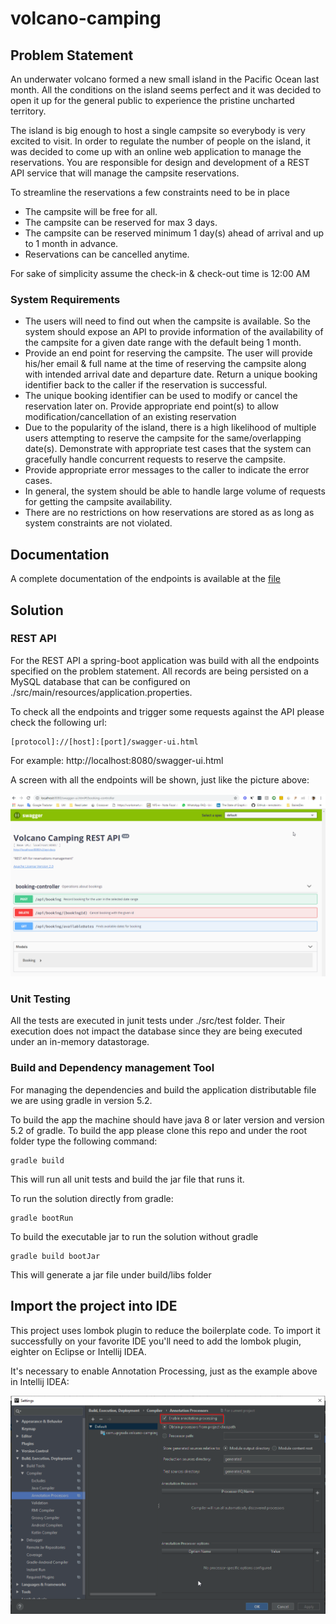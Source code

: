 # volcano-camping

## Problem Statement ##

An underwater volcano formed a new small island in the Pacific Ocean last month. All the conditions on the island seems perfect and it was decided to open it up for the general public to experience the pristine uncharted territory.

The island is big enough to host a single campsite so everybody is very excited to visit. In order to regulate the number of people on the island, it was decided to come up with an online web application to manage the reservations. You are responsible for design and development of a REST API service that will manage the campsite reservations.

To streamline the reservations a few constraints need to be in place 


- The campsite will be free for all.
- The campsite can be reserved for max 3 days.
- The campsite can be reserved minimum 1 day(s) ahead of arrival and up to 1 month in advance.
- Reservations can be cancelled anytime.

For sake of simplicity assume the check-in & check-out time is 12:00 AM

### System Requirements ###
- The users will need to find out when the campsite is available. So the system should expose an API to provide information of the availability of the campsite for a given date range with the default being 1 month.
- Provide an end point for reserving the campsite. The user will provide his/her email & full name at the time of reserving the campsite along with intended arrival date and departure date. Return a unique booking identifier back to the caller if the reservation is successful.
- The unique booking identifier can be used to modify or cancel the reservation later on. Provide appropriate end point(s) to allow modification/cancellation of an existing reservation
- Due to the popularity of the island, there is a high likelihood of multiple users attempting to reserve the campsite for the same/overlapping date(s). Demonstrate with appropriate test cases that the system can gracefully handle concurrent requests to reserve the campsite.
- Provide appropriate error messages to the caller to indicate the error cases.
- In general, the system should be able to handle large volume of requests for getting the campsite availability.
- There are no restrictions on how reservations are stored as as long as system constraints are not violated.

## Documentation ##
A complete documentation of the endpoints is available at the  [file](./docs/api-doc.pdf) 

## Solution ##

### REST API ###
For the REST API a spring-boot application was build with all the endpoints specified on the problem statement. All records are being persisted on a MySQL database that can be configured on ./src/main/resources/application.properties.

To check all the endpoints and trigger some requests against the API please check the following url:
```
[protocol]://[host]:[port]/swagger-ui.html
```

For example: http://localhost:8080/swagger-ui.html

A screen with all the endpoints will be shown, just like the picture above:

![alt text](./docs/swagger-ui-print.png)


### Unit Testing ###
All the tests are executed in junit tests under ./src/test folder. Their execution does not impact the database since they are being executed under an in-memory datastorage.

### Build and Dependency management Tool ###
For managing the dependencies and build the application distributable file we are using gradle in version 5.2.

To build the app the machine should have java 8 or later version and version 5.2 of gradle. To build the app please clone this repo and under the root folder type the following command:
```
gradle build
```

This will run all unit tests and build the jar file that runs it.

To run the solution directly from gradle:
```
gradle bootRun
```

To build the executable jar to run the solution without gradle

```
gradle build bootJar
```
This will generate a jar file under build/libs folder


## Import the project into IDE ##
This project uses lombok plugin to reduce the boilerplate code. To import it successfully on your favorite IDE you'll need to add the lombok plugin, eighter on Eclipse or Intellij IDEA. 

It's necessary to enable Annotation Processing, just as the example above in Intellij IDEA:

![alt text](./docs/intellij_annotation_processor.png)


